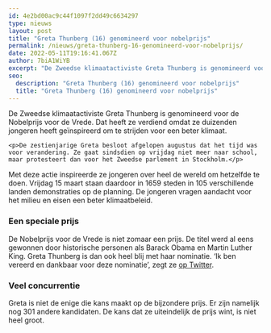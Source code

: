 ```yaml
---
id: 4e2bd00ac9c44f1097f2dd49c6634297
type: nieuws
layout: post
title: "Greta Thunberg (16) genomineerd voor nobelprijs"
permalink: /nieuws/greta-thunberg-16-genomineerd-voor-nobelprijs/
date: 2022-05-11T19:16:41.067Z
author: 7biA1WiYB
excerpt: "De Zweedse klimaatactiviste Greta Thunberg is genomineerd voor de Nobelprijs voor de Vrede. Dat heeft ze verdiend omdat ze duizenden jongeren heeft geïnspireerd om te strijden voor een beter klimaat.  "
seo:
  description: "Greta Thunberg (16) genomineerd voor nobelprijs"
  title: "Greta Thunberg (16) genomineerd voor nobelprijs"
---
```

De Zweedse klimaatactiviste Greta Thunberg is genomineerd voor de Nobelprijs voor de Vrede. Dat heeft ze verdiend omdat ze duizenden jongeren heeft geïnspireerd om te strijden voor een beter klimaat.  

    <p>De zestienjarige Greta besloot afgelopen augustus dat het tijd was voor verandering. Ze gaat sindsdien op vrijdag niet meer naar school, maar protesteert dan voor het Zweedse parlement in Stockholm.</p>
<p>Met deze actie inspireerde ze jongeren over heel de wereld om hetzelfde te doen. Vrijdag 15 maart staan daardoor in 1659 steden in 105 verschillende landen demonstraties op de planning. De jongeren vragen aandacht voor het milieu en eisen een beter klimaatbeleid.</p>
<h3>Een speciale prijs</h3>
<p>De Nobelprijs voor de Vrede is niet zomaar een prijs. De titel werd al eens gewonnen door historische personen als Barack Obama en Martin Luther King. Greta Thunberg is dan ook heel blij met haar nominatie. ‘Ik ben vereerd en dankbaar voor deze nominatie’, zegt ze <a href="https://twitter.com/gretathunberg/status/1106070793732132864">op Twitter</a>.</p>
<h3>Veel concurrentie</h3>
<p>Greta is niet de enige die kans maakt op de bijzondere prijs. Er zijn namelijk nog 301 andere kandidaten. De kans dat ze uiteindelijk de prijs wint, is niet heel groot.</p>  
